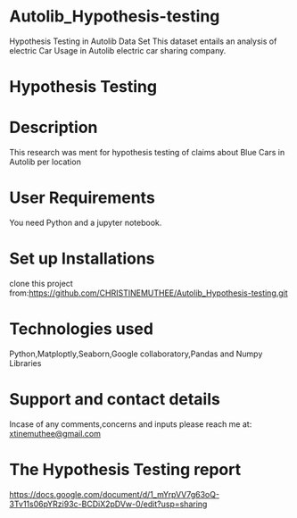 # Autolib_Hypothesis-testing
Hypothesis Testing in Autolib Data Set
This dataset entails an analysis of electric Car Usage in Autolib electric car sharing company.
# Hypothesis Testing 
# Description
This research was ment for hypothesis testing of claims about Blue Cars in Autolib per location
# User Requirements
You need Python and a jupyter notebook.
# Set up Installations
clone this project from:https://github.com/CHRISTINEMUTHEE/Autolib_Hypothesis-testing.git
# Technologies used
Python,Matploptly,Seaborn,Google collaboratory,Pandas and Numpy Libraries
# Support and contact details
Incase of any comments,concerns and inputs please reach me at:
xtinemuthee@gmail.com 
# The Hypothesis Testing report
https://docs.google.com/document/d/1_mYrpVV7g63oQ-3Tv11s06pYRzi93c-BCDiX2pDVw-0/edit?usp=sharing
